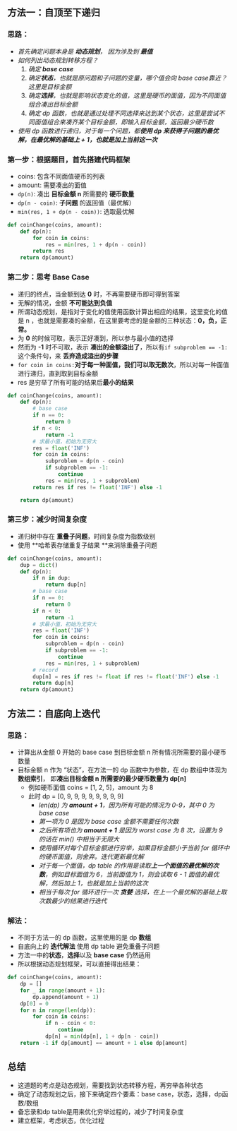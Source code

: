 ## 方法一：自顶至下递归

### 思路：

- *首先确定问题本身是 **动态规划**， 因为涉及到 **最值*** 
- *如何列出动态规划转移方程？*
  1. *确定 **base case***
  2. *确定**状态**，也就是原问题和子问题的变量，哪个值会向 base case靠近？这里是目标金额*
  3. *确定**选择**，也就是影响状态变化的值，这里是硬币的面值，因为不同面值组合凑出目标金额*
  4. *确定 dp 函数，也就是通过处理不同选择来达到某个状态，这里是尝试不同面值组合来凑齐某个目标金额，即输入目标金额，返回最少硬币数*
- *使用 dp 函数进行递归，对于每一个问题，都**使用 dp 来获得子问题的最优解，在最优解的基础上 + 1，也就是加上当前这一次***

### 第一步：根据题目，首先搭建代码框架

- coins: 包含不同面值硬币的列表
- amount: 需要凑出的面值
- `dp(n)`: 凑出 **目标金额 n** 所需要的 **硬币数量**
- `dp(n - coin)`: **子问题** 的返回值（最优解）
- `min(res, 1 + dp(n - coin))`: 选取最优解

```python
def coinChange(coins, amount):
    def dp(n):
        for coin in coins:
            res = min(res, 1 + dp(n - coin))
        return res
    return dp(amount)
```

### 第二步：思考  Base Case

- 递归的终点，当金额到达 **0** 时，不再需要硬币即可得到答案
- 无解的情况，金额 **不可能达到负值**
- 所谓动态规划，是指对于变化的值使用函数计算出相应的结果，这里变化的值是 n ，也就是需要凑的金额，在这里要考虑的是金额的三种状态：**0，负，正常。**
- 为 **0** 的时候可取，表示正好凑到，所以参与最小值的选择
- 然而为 **-1** 时不可取，表示 **凑出的金额溢出了**，所以有`if subproblem == -1:`这个条件句，来 **丢弃造成溢出的步骤**
- `for coin in coins:`**对于每一种面值，我们可以取无数次**，所以对每一种面值进行递归，直到取到目标金额
- res 是穷举了所有可能的结果后**最小的结果**

```python
def coinChange(coins, amount):
    def dp(n):
        # base case
        if n == 0:
            return 0
        if n < 0:
            return -1
        # 求最小值，初始为无穷大
        res = float('INF')
        for coin in coins:
            subproblem = dp(n - coin)
            if subproblem == -1:
                continue
            res = min(res, 1 + subproblem)
        return res if res != float('INF') else -1

    return dp(amount)
```

### 第三步：减少时间复杂度

- 递归树中存在 **重叠子问题**，时间复杂度为指数级别
- 使用 **哈希表存储重复子结果 **来消除重叠子问题

```python
def coinChange(coins, amount):
    dup = dict()
    def dp(n):
        if n in dup:
            return dup[n]
        # base case
        if n == 0:
            return 0
        if n < 0:
            return -1
        # 求最小值，初始为无穷大
        res = float('INF')
        for coin in coins:
            subproblem = dp(n - coin)
            if subproblem == -1:
                continue
            res = min(res, 1 + subproblem)
        # record
        dup[n] = res if res != float if res != float('INF') else -1
        return dup[n]
    return dp(amount)
```



## 方法二：自底向上迭代

### 思路：

- 计算出从金额 0 开始的 base case 到目标金额 n 所有情况所需要的最小硬币数量
- 目标金额 n 作为 “状态”，在方法一的 dp 函数中为参数，在 dp 数组中体现为 **数组索引**， 即**凑出目标金额 n 所需要的最少硬币数量为 dp[n]**
  - 例如硬币面值 coins = [1, 2, 5]，amount 为 8
  - 此时 dp = [0, 9, 9, 9, 9, 9, 9, 9, 9]
    - *len(dp) 为 **amount + 1**，因为所有可能的情况为 0-9，其中 0 为 base case*
    - *第一项为 0 是因为 base case 金额不需要任何次数*
    - *之后所有项也为 **amount + 1** 是因为 worst case 为 8 次，设置为 9 的话在 min() 中相当于无限大*
    - *使用循环对每个目标金额进行穷举，如果目标金额小于当前 for 循环中的硬币面值，则舍弃。迭代更新最优解*
    - *对于每一个面值，dp table 的作用是读取**上一个面值的最优解的次数**，例如目标面值为 6，当前面值为 1，则会读取 6 - 1 面值的最优解，然后加上 1，也就是加上当前的这次*
    - *相当于每次 for 循环进行一次 **贪婪** 选择，在上一个最优解的基础上取次数最少的结果进行迭代*

### 解法：

- 不同于方法一的 dp 函数，这里使用的是 dp **数组**
- 自底向上的 **迭代解法** 使用 dp table 避免重叠子问题
- 方法一中的**状态**，**选择**以及 **base case** 仍然适用
- 所以根据动态规划框架，可以直接得出结果：

```python
def coinChange(coins, amount):
    dp = []
    for _ in range(amount + 1):
        dp.append(amount + 1)
    dp[0] = 0
    for n in range(len(dp)):
        for coin in coins:
            if n - coin < 0:
                continue
            dp[n] = min(dp[n], 1 + dp[n - coin])
    return -1 if dp[amount] == amount + 1 else dp[amount]
```

## 总结
- 这道题的考点是动态规划，需要找到状态转移方程，再穷举各种状态
- 确定了动态规划之后，接下来确定四个要素：base case，状态，选择，dp函数/数组
- 备忘录和dp table是用来优化穷举过程的，减少了时间复杂度
- 建立框架，考虑状态，优化过程
